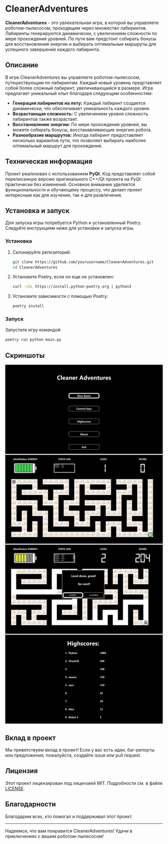 # CleanerAdventures

**CleanerAdventures** - это увлекательная игра, в которой вы управляете роботом-пылесосом, проходящим через множество
лабиринтов. Лабиринты генерируются динамически, с увеличением сложности по мере прохождения уровней. По пути вам
предстоит собирать бонусы для восстановления энергии и выбирать оптимальные маршруты для успешного завершения каждого
лабиринта.

## Описание

В игре CleanerAdventures вы управляете роботом-пылесосом, путешествующим по лабиринтам. Каждый новый уровень
представляет собой более сложный лабиринт, увеличивающийся в размере. Игра предлагает уникальный опыт благодаря
следующим особенностям:

- **Генерация лабиринтов на лету:** Каждый лабиринт создается динамически, что обеспечивает уникальность каждого уровня.
- **Возрастающая сложность:** С увеличением уровня сложность лабиринтов также возрастает.
- **Восстановление энергии:** По мере прохождения уровней, вы можете собирать бонусы, восстанавливающие энергию робота.
- **Разнообразие маршрутов:** Иногда лабиринт предоставляет несколько вариантов пути, что позволяет выбирать наиболее
  оптимальный маршрут для прохождения.

## Техническая информация

Проект реализован с использованием **PyQt**. Код представляет собой переписанную версию оригинального C++/Qt проекта на
PyQt практически без изменений. Основное внимание уделяется функциональности и обучающему процессу, что делает проект
интересным как для изучения, так и для развлечения.

## Установка и запуск

Для запуска игры потребуется Python и установленный Poetry. Следуйте инструкциям ниже для установки и запуска игры.

### Установка

1. Склонируйте репозиторий:
    ```bash
    git clone https://github.com/yourusername/CleanerAdventures.git
    cd CleanerAdventures
    ```
2. Установите Poetry, если он еще не установлен:
    ```bash
    curl -sSL https://install.python-poetry.org | python3 -
    ```
3. Установите зависимости с помощью Poetry:
    ```bash
    poetry install
    ```

### Запуск

Запустите игру командой:

```bash
poetry run python main.py
```

## Скриншоты

![Скриншот 1](screenshots/screensht1.png)
![Скриншот 2](screenshots/screensht2.png)
![Скриншот 3](screenshots/screensht3.png)
![Скриншот 4](screenshots/screensht4.png)

## Вклад в проект

Мы приветствуем вклад в проект! Если у вас есть идеи, баг-репорты или предложения, пожалуйста, создайте issue или pull
request.

## Лицензия

Этот проект лицензирован под лицензией MIT. Подробности см. в файле [LICENSE](LICENSE).

## Благодарности

Благодарим всех, кто помогал и поддерживал этот проект.

---

Надеемся, что вам понравится CleanerAdventures! Удачи в приключениях с вашим роботом-пылесосом!


